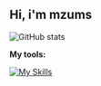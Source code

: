 ## Hi, i'm mzums

![GitHub stats](https://github-readme-stats.vercel.app/api?username=mzums&show_icons=true&include_all_commits=true&theme=radical)

**My tools:**  
  
[![My Skills](https://skillicons.dev/icons?i=rust,python,pytorch,cpp,github,linux,arch,flutter&theme=dark)](https://skillicons.dev)


<!--
**mzums/mzums** is a ✨ _special_ ✨ repository because its `README.md` (this file) appears on your GitHub profile.

Here are some ideas to get you started:

- 🔭 I’m currently working on ...
- 🌱 I’m currently learning ...
- 👯 I’m looking to collaborate on ...
- 🤔 I’m looking for help with ...
- 💬 Ask me about ...
- 📫 How to reach me: ...
- 😄 Pronouns: ...
- ⚡ Fun fact: ...
-->
